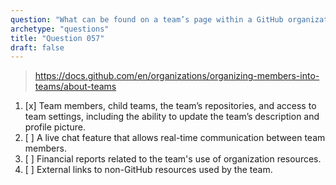 ```yaml
---
question: "What can be found on a team’s page within a GitHub organization?"
archetype: "questions"
title: "Question 057"
draft: false
---
```


> https://docs.github.com/en/organizations/organizing-members-into-teams/about-teams
1. [x] Team members, child teams, the team’s repositories, and access to team settings, including the ability to update the team’s description and profile picture.
1. [ ] A live chat feature that allows real-time communication between team members.
1. [ ] Financial reports related to the team's use of organization resources.
1. [ ] External links to non-GitHub resources used by the team.
